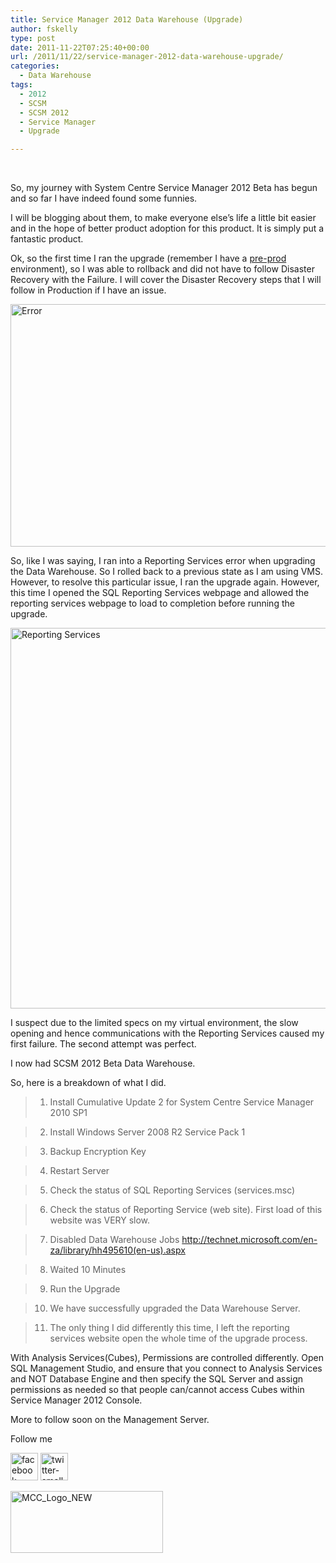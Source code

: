 ```yaml
---
title: Service Manager 2012 Data Warehouse (Upgrade)
author: fskelly
type: post
date: 2011-11-22T07:25:40+00:00
url: /2011/11/22/service-manager-2012-data-warehouse-upgrade/
categories:
  - Data Warehouse
tags:
  - 2012
  - SCSM
  - SCSM 2012
  - Service Manager
  - Upgrade

---
```

&#160;

So, my journey with System Centre Service Manager 2012 Beta has begun and so far I have indeed found some funnies.

I will be blogging about them, to make everyone else’s life a little bit easier and in the hope of better product adoption for this product. It is simply put a fantastic product.

Ok, so the first time I ran the upgrade (remember I have a [pre-prod][1] environment), so I was able to rollback and did not have to follow Disaster Recovery with the Failure. I will cover the Disaster Recovery steps that I will follow in Production if I have an issue.

[<img loading="lazy" style="background-image:none;padding-left:0;padding-right:0;display:inline;padding-top:0;border-width:0;" title="Error" border="0" alt="Error" src="http://fskelly.files.wordpress.com/2011/11/error_thumb.png" width="508" height="388" />][2]

So, like I was saying, I ran into a Reporting Services error when upgrading the Data Warehouse. So I rolled back to a previous state as I am using VMS. However, to resolve this particular issue, I ran the upgrade again. However, this time I opened the SQL Reporting Services webpage and allowed the reporting services webpage to load to completion before running the upgrade. 

[<img loading="lazy" style="background-image:none;padding-left:0;padding-right:0;display:inline;padding-top:0;border-width:0;" title="Reporting Services" border="0" alt="Reporting Services" src="http://fskelly.files.wordpress.com/2011/11/reporting-services_thumb.jpg" width="759" height="609" />][3]

I suspect due to the limited specs on my virtual environment, the slow opening and hence communications with the Reporting Services caused my first failure. The second attempt was perfect.

I now had SCSM 2012 Beta Data Warehouse.

So, here is a breakdown of what I did.

> 1. Install Cumulative Update 2 for System Centre Service Manager 2010 SP1

> 2. Install Windows Server 2008 R2 Service Pack 1

> 3. Backup Encryption Key

> 4. Restart Server

> 5. Check the status of SQL Reporting Services (services.msc)

> 6. Check the status of Reporting Service (web site). First load of this website was VERY slow.

> 7. Disabled Data Warehouse Jobs <http://technet.microsoft.com/en-za/library/hh495610(en-us).aspx>

> 8. Waited 10 Minutes

> 9. Run the Upgrade

> 10. We have successfully upgraded the Data Warehouse Server.

> 11. <font>The only thing I did differently this time, I left the reporting services website open the whole time of the upgrade process.</font>

<font>With <font>Analysis Services(Cubes),</font> Permissions are controlled differently. Open SQL Management Studio, and ensure that you connect to <font>Analysis Services and NOT Database Engine</font> and then specify the SQL Server and assign permissions as needed so that people can/cannot access Cubes within Service Manager 2012 Console.</font>

<font></font>

<font>More to follow soon on the Management Server.</font>

Follow me

[<img loading="lazy" style="background-image:none;padding-left:0;padding-right:0;display:inline;padding-top:0;border-width:0;margin:0;" title="facebook-small32225" border="0" alt="facebook-small32225" src="http://fskelly.files.wordpress.com/2011/11/facebook-small32225.jpg" width="44" height="44" />][4] [<img loading="lazy" style="background-image:none;padding-left:0;padding-right:0;display:inline;padding-top:0;border-width:0;" title="twitter-small32225" border="0" alt="twitter-small32225" src="http://fskelly.files.wordpress.com/2011/11/twitter-small32225.jpg" width="44" height="44" />][5]

[<img loading="lazy" style="background-image:none;padding-left:0;padding-right:0;display:inline;padding-top:0;border-width:0;" title="MCC_Logo_NEW" border="0" alt="MCC_Logo_NEW" src="http://fskelly.files.wordpress.com/2011/11/mcc11_logo_horizontal_2-color_thumb.jpg" width="244" height="99" />][6]

 [1]: http://fskelly.wordpress.com/2011/11/09/building-a-pre-production-environment-for-service-manager-2010/
 [2]: http://fskelly.files.wordpress.com/2011/11/error.png
 [3]: http://fskelly.files.wordpress.com/2011/11/reporting-services.jpg
 [4]: http://www.facebook.com/fletcher.kelly
 [5]: http://twitter.com/#!/fskelly
 [6]: http://fskelly.files.wordpress.com/2011/11/mcc11_logo_horizontal_2-color.jpg